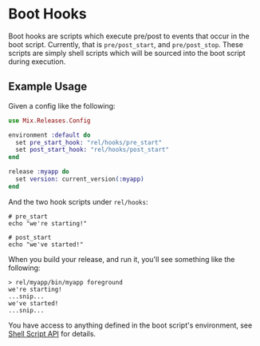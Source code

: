 # Boot Hooks

Boot hooks are scripts which execute pre/post to events that occur in the boot script.
Currently, that is `pre/post_start`, and `pre/post_stop`. These scripts are simply
shell scripts which will be sourced into the boot script during execution.

## Example Usage

Given a config like the following:


```elixir
use Mix.Releases.Config

environment :default do
  set pre_start_hook: "rel/hooks/pre_start"
  set post_start_hook: "rel/hooks/post_start"
end

release :myapp do
  set version: current_version(:myapp)
end
```

And the two hook scripts under `rel/hooks`:

```shell
# pre_start
echo "we're starting!"
```

```shell
# post_start
echo "we've started!"
```

When you build your release, and run it, you'll see something
like the following:


```
> rel/myapp/bin/myapp foreground
we're starting!
...snip...
we've started!
...snip...
```

You have access to anything defined in the boot script's environment,
see [Shell Script API](https://hexdocs.pm/distillery/shell-script-api.html) for
details.
